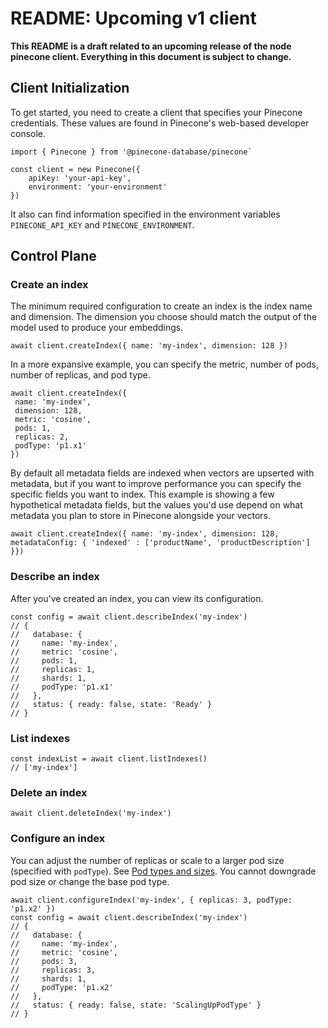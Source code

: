 # README: Upcoming v1 client

**This README is a draft related to an upcoming release of the node pinecone client. Everything in this document is subject to change.**

## Client Initialization

To get started, you need to create a client that specifies your Pinecone credentials. These values are found in Pinecone's web-based developer console.

```
import { Pinecone } from '@pinecone-database/pinecone`

const client = new Pinecone({
    apiKey: 'your-api-key',
    environment: 'your-environment'
})

```

It also can find information specified in the environment variables `PINECONE_API_KEY` and `PINECONE_ENVIRONMENT`.

## Control Plane

### Create an index

The minimum required configuration to create an index is the index name and dimension. The dimension you choose should match the output of the model used to produce your embeddings.

```
await client.createIndex({ name: 'my-index', dimension: 128 })
```

In a more expansive example, you can specify the metric, number of pods, number of replicas, and pod type.

```
await client.createIndex({
 name: 'my-index',
 dimension: 128,
 metric: 'cosine',
 pods: 1,
 replicas: 2,
 podType: 'p1.x1'
})
```

By default all metadata fields are indexed when vectors are upserted with metadata, but if you want to improve performance you can specify the specific fields you want to index. This example is showing a few hypothetical metadata fields, but the values you'd use depend on what metadata you plan to store in Pinecone alongside your vectors.

```
await client.createIndex({ name: 'my-index', dimension: 128, metadataConfig: { 'indexed' : ['productName', 'productDescription'] }})
```

### Describe an index

After you've created an index, you can view its configuration.

```
const config = await client.describeIndex('my-index')
// {
//   database: {
//     name: 'my-index',
//     metric: 'cosine',
//     pods: 1,
//     replicas: 1,
//     shards: 1,
//     podType: 'p1.x1'
//   },
//   status: { ready: false, state: 'Ready' }
// }
```

### List indexes

```
const indexList = await client.listIndexes()
// ['my-index']
```

### Delete an index

```
await client.deleteIndex('my-index')
```

### Configure an index

You can adjust the number of replicas or scale to a larger pod size (specified with `podType`). See [Pod types and sizes](https://docs.pinecone.io/docs/indexes#pods-pod-types-and-pod-sizes). You cannot downgrade pod size or change the base pod type.

```
await client.configureIndex('my-index', { replicas: 3, podType: 'p1.x2' })
const config = await client.describeIndex('my-index')
// {
//   database: {
//     name: 'my-index',
//     metric: 'cosine',
//     pods: 3,
//     replicas: 3,
//     shards: 1,
//     podType: 'p1.x2'
//   },
//   status: { ready: false, state: 'ScalingUpPodType' }
// }
```
